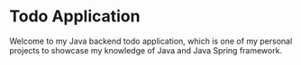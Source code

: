 # Todo Application
Welcome to my Java backend todo application, which is one of my personal projects to showcase my knowledge of Java and Java Spring framework.
